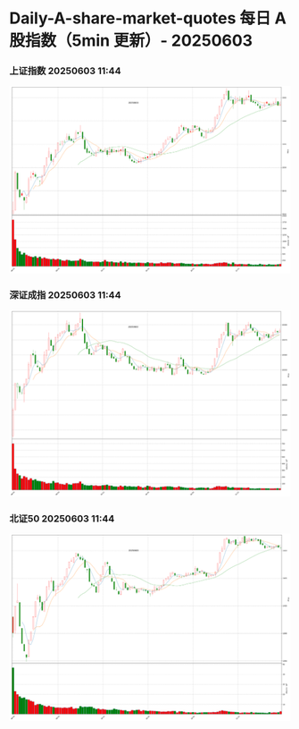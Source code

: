 
# Daily-A-share-market-quotes 每日 A 股指数（5min 更新）- 20250603

### 上证指数 20250603 11:44
![](./fig/2025/6/20250603-sh000001.png)

### 深证成指 20250603 11:44
![](./fig/2025/6/20250603-sz399001.png)

### 北证50 20250603 11:44
![](./fig/2025/6/20250603-bj899050.png)
